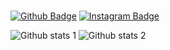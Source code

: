 # 
[![Github Badge](https://img.shields.io/badge/-Github-000?style=quare&labelColor=000&logo=Github&logoColor=white&link=link)]([link](https://github.com/NyxSL)) 
[![Instagram Badge](https://img.shields.io/badge/-Instagram-C13584?style=flat-quare&labelColor=C13584&logo=instagram&logoColor=white&link=link)](link)

![Github stats 1](https://github-readme-stats.vercel.app/api?username=NyxSL&show_icons=true&theme=gradient) 
![Github stats 2](https://github-readme-stats.vercel.app/api?username=NyxSL&show_icons=true&theme=radical)
